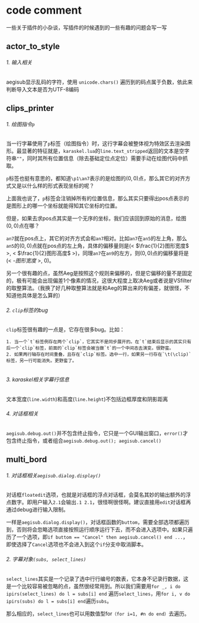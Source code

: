 # code comment

一些关于插件的小杂谈，写插件的时候遇到的一些有趣的问题会写一写

## actor_to_style

###### 1. 输入相关

aegisub显示乱码的字符，使用 `unicode.chars()` 遍历到的码点属于负数，依此来判断导入文本是否为UTF-8编码




## clips_printer

###### 1. 绘图指令`p`

当一行字幕使用了`p`标签（绘图指令）时，这行字幕会被整体视为特效区去渲染图形。最显著的特征就是，`karaskel.lua`的`line.text_stripped`返回的文本是空字符串`""`，同时其所有位置信息（除去基础定位点定位）需要手动在绘图代码中抓取。



`p`标签也挺有意思的，都知道`\p1\an7`表示的是绘图的$(0,0)$点，那么其它的对齐方式又是以什么样的形式表现坐标的呢？

上面我也说了，`p`标签会注销掉所有的位置信息，那么其实只要得出pos点表示的是图形上的哪一个坐标就能得知其它坐标的位置。

但是，如果去求pos点其实是一个无序的坐标，我们应该回到原始的消息，绘图$(0,0)$点在哪？

`an7`就在pos点上，其它的对齐方式会和`an7`相对。比如`an7`在`an5`的左上角，那么`an5`的$(0,0)$点就在pos点的左上角，具体的偏移量则是(< $\frac{1}{2}图形宽度$ >, < $\frac{1}{2}图形高度$ >)，同理`an7`在`an9`的左方，则$(0,0)$点的偏移量将是(< -$图形宽度$ >, $0$)。

另一个很有趣的点，虽然Aeg是按照这个规则来偏移的，但是它偏移的量不是固定的，极有可能会出现偏差1个像素的情况，这很大程度上取决Aeg或者说是VSfilter的取整算法。（我换了好几种取整算法就是和Aeg的算出来的有偏差，就很怪，不知道他具体是怎么算的）



###### 2. `clip`标签的bug

`clip`标签很有趣的一点是，它存在很多bug。比如：

    1. 当一个`t`标签例存在两个`clip`，它其实不是同步展开的。在`t`结束后显示的其实只有后一个`clip`标签，前面的`clip`标签会被当做`t`的一个中间态去演变。很野蛮。
    2. 如果两行轴存在时间重叠，且存在`clip`标签。选中一行，如果另一行存在`\t(\clip)`标签，另一行可能消失。更野蛮了。

###### 

###### 3. karaskel相关字幕行信息

文本宽度(`line.width`)和高度(`line.height`)不包括边框厚度和阴影距离

###### 4. 对话框相关

`aegisub.debug.out()`并不包含终止指令，它只是一个GUI输出窗口，`error()`才包含终止指令，或者组合`aegisub.debug.out(); aegisub.cancel()`







## multi_bord

###### 1. 对话框相关`aegisub.dialog.display()`

对话框`floatedit`选项，也就是对话框的浮点对话框，会莫名其妙的输出额外的浮点数字。即用户输入`2.1`会输出`.1 2.1`，很怪啊很怪啊。建议直接用`edit`对话框再通过debug进行输入限制。



一样是`aegisub.dialog.display()`，对话框函数的`buttom`，需要全部选项都遍历到，否则将会忽略选项直接按照运行顺序运行下去，而不会进入选项中。如果只遍历了一个选项，即`if buttom == "Cancel" then aegisub.cancel() end ...`，即使选择了`Cancel`选项也不会进入到这个`if`分支中取消脚本。

###### 2. 字幕对象`(subs, select_lines)`

`select_lines`其实是一个记录了选中行行编号的数表，它本身不记录行数据，这是一个比较容易被忽略的点，虽然很经常用到。所以我们需要用`for _, i do ipirs(select_lines) do l = subs[i] end` 遍历`select_lines`，用`for i, v do ipirs(subs) do l = subs[i] end`遍历`subs`。

那么相应的，`select_lines`也可以用数值型for`（for i=1, #n do end）`去遍历。





